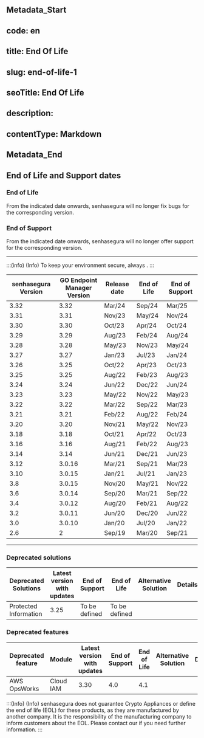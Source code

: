 ## Metadata_Start 
## code: en
## title: End Of Life 
## slug: end-of-life-1 
## seoTitle: End Of Life 
## description:  
## contentType: Markdown 
## Metadata_End
## End of Life and Support dates

### End of Life

From the indicated date onwards, senhasegura will no longer fix bugs for the corresponding version.

### End of Support

From the indicated date onwards, senhasegura will no longer offer support for the corresponding version.

* * *

:::(info) (Info)
To keep your environment secure, always .
:::

| senhasegura  Version | GO Endpoint Manager  Version | Release date | End of Life | End of Support |
| --- | --- | --- | --- | --- |
| 3.32 | 3.32 | Mar/24 | Sep/24 | Mar/25 |
| 3.31 | 3.31 | Nov/23 | May/24| Nov/24 |
| 3.30 | 3.30 | Oct/23 | Apr/24| Oct/24 |
| 3.29 | 3.29 | Aug/23 | Feb/24 | Aug/24 |
| 3.28 | 3.28 | May/23 | Nov/23  | May/24|
| 3.27 | 3.27 | Jan/23 | Jul/23 | Jan/24|
| 3.26 | 3.25 | Oct/22 | Apr/23 | Oct/23 |
| 3.25 | 3.25 | Aug/22 | Feb/23 | Aug/23 |
| 3.24 | 3.24 | Jun/22 | Dec/22 | Jun/24
| 3.23 | 3.23 | May/22 | Nov/22 | May/23|
| 3.22 | 3.22 | Mar/22 | Sep/22 | Mar/23|
| 3.21 | 3.21 | Feb/22 | Aug/22 | Feb/24 |
| 3.20 | 3.20 | Nov/21 | May/22 | Nov/23 |
| 3.18 | 3.18 | Oct/21 | Apr/22 | Oct/23 |
| 3.16 | 3.16 | Aug/21 | Feb/22 | Aug/23 |
| 3.14 | 3.14 | Jun/21 | Dec/21 | Jun/23 |
| 3.12 | 3.0.16 | Mar/21 | Sep/21 | Mar/23 |
| 3.10 | 3.0.15 | Jan/21 | Jul/21 | Jan/23 |
| 3.8 | 3.0.15 | Nov/20 | May/21 | Nov/22 |
| 3.6 | 3.0.14 | Sep/20 | Mar/21 | Sep/22 |
| 3.4 | 3.0.12 | Aug/20 | Feb/21 | Aug/22 |
| 3.2 | 3.0.11 | Jun/20 | Dec/20 | Jun/22 |
| 3.0 | 3.0.10 | Jan/20 | Jul/20 | Jan/22 |
| 2.6 | 2 | Sep/19 | Mar/20 | Sep/21 |

* * *

### Deprecated solutions

| Deprecated Solutions | Latest version with updates | End of Support | End of Life | Alternative Solution | Details |
| --- | --- | --- | --- | --- | --- |
| Protected Information | 3.25 | To be defined | To be defined |  |  |

### Deprecated features

| Deprecated feature | Module | Latest version with updates | End of Support | End of Life | Alternative Solution | Details |
| --- | --- | --- | --- | --- | --- | --- |
| AWS OpsWorks | Cloud IAM | 3.30 | 4.0 | 4.1 | | 
:::(Info) (Info)
senhasegura does not guarantee Crypto Appliances or define the end of life (EOL) for these products, as they are manufactured by another company. It is the responsibility of the manufacturing company to inform customers about the EOL. Please contact our  if you need further information.
:::